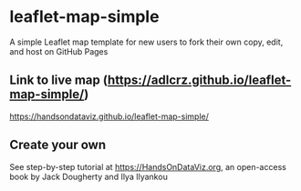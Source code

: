# leaflet-map-simple
A simple Leaflet map template for new users to fork their own copy, edit, and host on GitHub Pages

## Link to live map (https://adlcrz.github.io/leaflet-map-simple/)
https://handsondataviz.github.io/leaflet-map-simple/

## Create your own
See step-by-step tutorial at https://HandsOnDataViz.org, an open-access book by Jack Dougherty and Ilya Ilyankou
